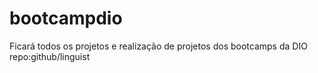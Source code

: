 # bootcampdio
Ficará todos os projetos e realização de projetos dos bootcamps da DIO
repo:github/linguist
